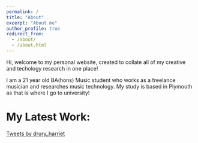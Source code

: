 ```yaml
---
permalink: /
title: "About"
excerpt: "About me"
author_profile: true
redirect_from: 
  - /about/
  - /about.html
---
```


Hi, welcome to my personal website, created to collate all of my creative and techology research in one place!

I am a 21 year old BA(hons) Music student who works as a freelance musician and researches music technology. My study is based in Plymouth as that is where I go to university!




My Latest Work:
======

<a class="twitter-timeline" data-width="600" data-height="500" data-theme="light" href="https://twitter.com/drury_harriet?ref_src=twsrc%5Etfw">Tweets by drury_harriet</a> <script async src="https://platform.twitter.com/widgets.js" charset="utf-8"></script>
